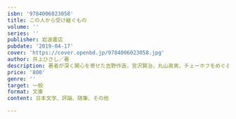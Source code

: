```yaml
---
isbn: '9784006023058'
title: この人から受け継ぐもの
volume: ''
series: ''
publisher: 岩波書店
pubdate: '2019-04-17'
cover: 'https://cover.openbd.jp/9784006023058.jpg'
author: 井上ひさし／著
description: 著者が深く関心を寄せた吉野作造，宮沢賢治，丸山眞男，チェーホフをめぐる講演・評論を収録．
price: '800'
genre: ''
target: 一般
format: 文庫
content: 日本文学、評論、随筆、その他

---
```


